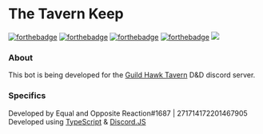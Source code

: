 # The Tavern Keep

[![forthebadge](https://forthebadge.com/images/badges/fuck-it-ship-it.svg)](https://forthebadge.com)
[![forthebadge](https://forthebadge.com/images/badges/it-works-why.svg)](https://forthebadge.com)
[![forthebadge](https://forthebadge.com/images/badges/powered-by-black-magic.svg)](https://forthebadge.com)
[![forthebadge](https://forthebadge.com/images/badges/60-percent-of-the-time-works-every-time.svg)](https://forthebadge.com)
![](https://img.shields.io/badge/test-0%20passed-green)

### About

This bot is being developed for the [Guild Hawk Tavern](https://discord.gg/BMAgeaE3B2) D&D discord server.

### Specifics

Developed by Equal and Opposite Reaction#1687 | 271714172201467905
Developed using [TypeScript](https://www.typescriptlang.org/) & [Discord.JS](https://discord.js.org/#/)
